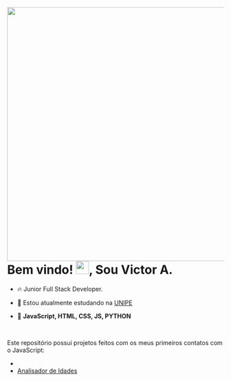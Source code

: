 
<img align="right" height="590em" src="https://raw.githubusercontent.com/gist/albqvictor1508/6d4f6f1ca367d2c6d247816da789e080/raw/1de0af2db1dea379ba4ec10439ee91d3a9375263/githubcard.svg" />

<h1 align="left">Bem vindo! <img src="https://raw.githubusercontent.com/kaueMarques/kaueMarques/master/hi.gif" height="30px">, Sou Victor A.</h1>

- 🔥 Junior Full Stack Developer.

- 🔭 Estou atualmente estudando na [UNIPE](https://www.unipe.edu.br/)

- 💬 **JavaScript, HTML, CSS, JS, PYTHON**
<br>
  <p>Este repositório possui projetos feitos com os meus
  primeiros contatos com o JavaScript:</p>
<ul>
  <li> <a href="https://albqvictor1508.github.io/guanabara-js/moduloC/index.html" style="color: white"/> Multiplicador</li>
    <li><a href="https://albqvictor1508.github.io/guanabara-js/moduloD/idades.html"/>Analisador de Idades</li>
  </ul>


